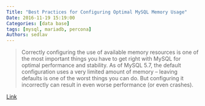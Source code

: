 ```yaml
---
Title: "Best Practices for Configuring Optimal MySQL Memory Usage"
Date: 2016-11-19 15:19:00
Categories: [data base]
tags: [mysql, mariadb, percona]
Authors: sedlav
---
```


> Correctly configuring the use of available memory resources is one of the most important things you have to get right with MySQL for optimal performance and stability. As of MySQL 5.7, the default configuration uses a very limited amount of memory – leaving defaults is one of the worst things you can do. But configuring it incorrectly can result in even worse performance (or even crashes).

[Link](https://www.percona.com/blog/2016/05/03/best-practices-for-configuring-optimal-mysql-memory-usage/)
